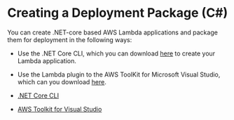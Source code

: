 # Creating a Deployment Package \(C\#\)<a name="lambda-dotnet-how-to-create-deployment-package"></a>

You can create \.NET\-core based AWS Lambda applications and package them for deployment in the following ways:

+ Use the \.NET Core CLI, which you can download [here](https://www.microsoft.com/net/core#windowsvs2015) to create your Lambda application\.

+ Use the Lambda plugin to the AWS ToolKit for Microsoft Visual Studio, which can you download [here](https://aws.amazon.com/visualstudio)\.


+ [\.NET Core CLI](lambda-dotnet-coreclr-deployment-package.md)
+ [AWS Toolkit for Visual Studio](lambda-dotnet-create-deployment-package-toolkit.md)